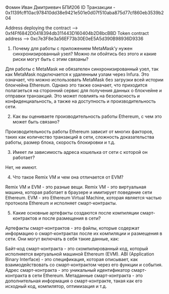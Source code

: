 Фомин Иван Дмитриевич БПИ206
ID Транзакции - 0x1139fcff10ac978410dd38e9421e501e0d07f510aba875d77cf860eb3539b204

Address deploying the contract --> 0xf4Ff6842D0418394db311443D160404b2D8bcBBD
Token contract address --> 0xc7e3F8e3a56EF73b30E0eE5A5d390B98936D9336

1) Почему для работы с приложением MetaMask’у нужен синхронизированный узел? Можно ли обойтись без этого и какие риски могут быть с этим связаны?

Для работы с MetaMask не обязателен синхронизированный узел, так как MetaMask подключается к удаленным узлам через Infura. Это означает, что можно использовать MetaMask без загрузки всей истории блокчейна Ethereum. Однако это также означает, что приходится полагаеться на сторонний сервис для получения данных о блокчейне и отправки транзакций. Это может повлиять на безопасность и конфиденциальность, а также на доступность и производительность сети.

2) Как вы оцениваете производительность работы Ethereum, с чем это может быть связано?

Производительность работы Ethereum зависит от многих факторов, таких как количество транзакций в сети, сложность доказательства работы, размер блока, скорость блокировки и т.д.

3) Имеет ли зависимость адреса кошелька от сети с которой он работает?

Нет, не имеют.

4) Что такое Remix VM и чем она отличается от EVM?

Remix VM и EVM - это разные вещи. Remix VM - это виртуальная машина, которая работает в браузере и имитирует поведение сети Ethereum. EVM - это Ethereum Virtual Machine, которая является частью протокола Ethereum и исполняет смарт-контракты.

5) Какие основные артефакты создаются после компиляции смарт-контрактов и после размещения в сети?

Артефакты смарт-контрактов - это файлы, которые содержат информацию о смарт-контрактах после их компиляции и размещения в сети. Они могут включать в себя такие данные, как:

Байт-код смарт-контракта - это скомпилированный код, который исполняется виртуальной машиной Ethereum (EVM).
ABI (Application Binary Interface) - это спецификация, которая описывает, как взаимодействовать со смарт-контрактом через его функции и события.
Адрес смарт-контракта - это уникальный идентификатор смарт-контракта в сети Ethereum.
Метаданные смарт-контракта - это дополнительная информация о смарт-контракте, такая как его исходный код, компилятор, оптимизация и т.д.
